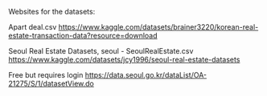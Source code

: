Websites for the datasets:

Apart deal.csv
https://www.kaggle.com/datasets/brainer3220/korean-real-estate-transaction-data?resource=download


Seoul Real Estate Datasets, seoul - SeoulRealEstate.csv
https://www.kaggle.com/datasets/jcy1996/seoul-real-estate-datasets


Free but requires login
https://data.seoul.go.kr/dataList/OA-21275/S/1/datasetView.do

